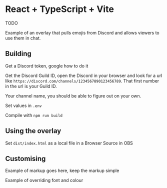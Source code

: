 # React + TypeScript + Vite

TODO

Example of an overlay that pulls emojis from Discord and allows viewers to use them in chat.

## Building

Get a Discord token, google how to do it

Get the Discord Guild ID, open the Discord in your browser and look for a url like `https://discord.com/channels/1234567890123456789`. That first number in the url is your Guild ID.

Your channel name, you should be able to figure out on your own.

Set values in `.env`

Compile with `npm run build`

## Using the overlay

Set `dist/index.html` as a local file in a Browser Source in OBS

## Customising

Example of markup goes here, keep the markup simple

Example of overriding font and colour
